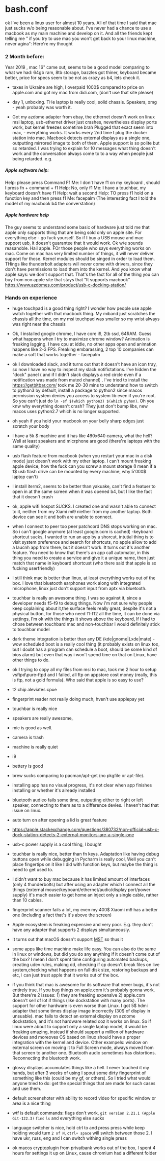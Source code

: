 # bash.conf
ok I've been a linux user for almost 10 years. All of that time I said that mac just sucks w/o being reasonable about. I've never had a chance to use a macbook as my main machine and develop on it. And all the friends kept telling me " if you try to use mac you won't get back to your linux machine, never agina": Here're my thought
 
 ### 2 Month before:
  Year 2019 , mac 16" came out, seems to be a good model comparing to what we had: 64gb ram, 8tb storage, bazzles got thiner, keyboard became better, price for specs seem to be not as crazy as b4, lets check it.
   - taxes in Ukraine are high, I overpaid 1000$ compared to price on apple.com and got my mac from didi.com, (don't use that site please) 
   - day 1, unboxing. THe laptop is really cool, solid chassis. Speakers, omg - yeah probably was worth it.
  
  - Got my azdome adapter from ebay, the ethernet doesn't work on linux msi laptop, usb-ethernet driver just crashes, nevertheless display ports work, but kernel freezes sometime brah
  Plugged that exact seem into mac, - everything works. It works every 2nd time I plug the docker station into mac. Macbook detects external displays as a single one, outputting mirrored image to both of them. Apple support is so polite but so retarded. I was trying to explain for 10 messages what thing doesn't work and the conversation always come to to a way when people just being retarded. e.g.
  
  ##### Apple software help:
  
   Help: please press Command F1
   Me: I don't have f1 on my keyboard , should I press fn + command + f1
   Help: No, only f1
   Me: I have a touchbar, my keyboard doesn't have f1
   Help: wait a second
   Help: TO press f1 hold on a function key and then press f1
   Me: facepalm (The interesting fact I told the model of my macbook b4 the converstation)
  
  
  ##### Apple hardware help
  The guy seems to understand some basic of hardware just told me that apple only supports thing that are being sold only on apple site. For everything else - go fuck yourself. So if I buy a USB mouse and mac support usb, it doesn't guarantee that it would work. Ok w/e sounds reasanoble. Hail apple. FOr those people who says everything works on mac. Come on mac has very limited number of things, it will never deliver support for those. Kernel modules should be singed in order to load them. THings like thunderbolt adapters will never come with drivers, since they don't have permissions to load them into the kernel. And you know what apple says: we don't support that. That's the fact for all of the thing you can buy from non apple site that stays that "It supports macbook" https://www.azdomes.com/product/usb-c-docking-station/
  
### Hands on experience 
 - huge touchpad is a good thing right? I wonder how people use apple watch together with that macbook thing. My miband just scratches the chassis all the time, on my msi touchpad was smaller so my wrist always was right near the chassis
 - Ok, I installed google chrome, I have core i9, 2tb ssd, 64RAM. Guess what happens when I try to maximize chrome window? Animation is freaking lagging. I have cpu at iddle, no other apps open and animation happens like 2-3 FPS. Freaking embarassing, 2 top 10 companies can make a soft that works together - facepalm
 - ok I downloaded slack, and it turns out that it doesn't have an icon tray, so now I have no way to inspect my slack notifictations. I've hidden the "dock" panel ( and if I didn't slack displays a red circle even if a notification was made from muted channel) . I've tried to install the https://getbitbar.com/ took me 20-30 mins to understand how to switch to python3 by default, install a package to python2 since macos permission system denies you access to system lib even if you're root. So you can't just do `ln -sf $(which python3) $(which pyhon)`. Oh you knw why everything doesn't crash? They just don't bump libs, new macos uses python2.7 which is no longer supported.
 - oh yeah if you hold your macbook on your belly sharp edges just scratch your body
 - I have a 5k $ machine and it has like 480x640 camera, what the hell? Well at least speakers and micrphone are good (there're laptops with the same quality)
 - usb flash feature from macbook (when you restart your mac in a disk mode) just doesn't work with my other laptop. I can't mount freaking apple device, how the fuck can you screw a mount storage (I mean if a 1$ usb flash drive can be mounted by every machine, why 5'000$ laptop can't)
 - I install iterm2, seems to be better than yakuake, can't find a featuer to open in at the same screen when it was opened b4, but I like the fact that it doesn't crash
 - ok, apple wifi hospot SUCKS. I created one and wasn't able to connect to it, neither from my Xiami mi9 niether from my another laptop. Both device can see it and both are unable to connect. 
 - when I connect to peer too peer patchcord DNS stops working on mac. So i can't google anymore (at least google.com is cached)
 -keyboard shortcut sucks, I wanted to run an app by a shorcut, intutial thing is to visit system preference and search for shortcuts, no apple allow to add a laucnh app from there, but it doesn't work. It turns out it's another feature. You need to know that there's an app call automator, in this thing you need to create a service and give it a unique name, then just match that name in keyboard shortcust (who there said that apple is so fucking userfriendly)
 - I still think mac is better than linux, at least everything works out of the box. I love that bluetooth earphones work along with integrated microphone, linux just don't support input from aptx via bluetooth.
 - touchbar is really an awesome thing. I was so against it, since a developer needs f5-f9 to debug things. Now i'm not sure why people keep coplaining about it,the surface feels really great, despite it's not a physical button, for those who need f1-f12 all the time, it can be done via settings, I'm ok with the things it shows above the keyboard, If i had to chose between touchbard mac and non-touchbar I would definitely stick to touchbar model
 - dark theme integration is better than any DE (kde|gnome|Lxde|mate)
 -wow scheduled boot is a really cool thing (it probably exists on linux too, but I doubt has a program can schedule a boot, should be some kind of bios alarm) but even that way i won't spend time on that on Linux, have other things to do.
  - ok I trying to copy all my files from msi to mac, took me 2 hour to setup vsftpd\pure-ftpd and I failed, all ftp on appstore cost money (really, this is ftp, not a gold formula). Who said that apple is so easy to use?
 - t2 chip aleviates cpue
 - fingerprint reader not really doing much, hven't use applepay yet
 - touchbar is really nice
 - speakers are really awesome,
 - mic is good as well.
 - camera is trash
 - machine is really quiet
 - i9 
 - bettery is good
 
 - brew sucks comparing to pacman/apt-get (no pkgfile or apt-file).
 - installing app has no visual progress, it's not clear when app finishes installing or whether it's already installed
 - bluetooth audieo fails some time, outputting either to right or left speaker, connecting to them as to a difference devies. I haven't had that issue on linux.
 - auto turn on after opening a lid is great feature
 - https://apple.stackexchange.com/questions/380732/non-official-usb-c-dock-station-detects-2-external-monitors-are-a-single-one
 - usb-c power supply is a cool thing, I bought 
 - touchbar is really nice, better than fn keys. Adaptation like having debug buttons open while debugging in Pycharm is really cool, Well you can't place fingertips on it like I did with function keys, but maybe the thing is need to get used to.
 - I didn't want to buy mac because it has limited amount of interfaces (only 4 thunderbolts) but after using an adapter which I connect all the things (external mouse/keyboard/ethernet/audio/display port/power supply) it's much easier to get home an inject only a single cable, rather than 10 cables.
 - fingerprint scanner fails a lot, my even my 400$ Xiaomi m9 has a better one (including a fact that's it's above the screen)
 - Apple ecosystem is freaking expensive and very poor. E.g. they don't have any adapter that supports 2 displays simultaneously. 
 - It turns out that macOS doesn't support [MST](https://medium.com/@sebvance/everything-you-need-to-know-about-macbook-pros-and-their-lack-of-displayport-mst-multi-stream-98ce33d64af4) so thus it 
 - some apps like time machine make life easy. You can also do the same in linux or windows, but did you do any anything if it doesn't come out of the box? I mean I don't spent time configuring automated backups, creating udev rules, making dd, checking if cp doesn't break files on live system,checking what happens on full disk size, restoring backups and etc, I can just trust apple that it works out of the box.
 - if you think that mac is awesome for its software that never bugs, it's not entirely true. If you bug things on apple.com it's probably gonna work. But there're 2 issues: 1) they are freaking expensive 2) apple.com doesn't sell of lot if things (like dockstation with many ports). The support for other hardware is even worse than Linux. I got 5$ hdmi adapter that some times display image incorrectly (30$ of display in unsuable). mac fails to detect an external display on azdome dockstation, and it's not hardware related coz it works on linux. So if linux were about to support only a single laptop model, it would be freaking amazing, instead if should support a million of hardware devices and moreoves OS based on linux should have a proper integration with the kernel and device. Other exampels: window on external screen on moving it to Full Screen mode, always moved from that screen to another one. Bluetooth audio sometimes has distortions. Reconnecting the bluetooth work.
 - glossy displays accumulates things like a hell. I never touched it my hands, but after 3 weeks of using I spout some dirty fingerprint of something like this (could be my gf, or others). So I tried what would anyone tried to do: get the special things that are made for such cases and use them. 
  - default screenshoter with ability to record video for specific window or area is a nice thing
  - wtf is default commands: flags don't work, `git version 2.21.1 (Apple Git-122.3)` `find` `ls` and everything else sucks
  - language switcher is nice, hold ctrl to and press press while keep holding would turn `2 of N`, `ctrl+ space` will switch between those 2. I have ukr, russ, eng and I can switch withing single press
  - ok macos cryptoplugin from privatbank works out of the box, I spent 4 hours for settings it up on Linux, cause chromium had a different folder
 
